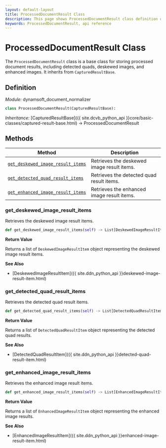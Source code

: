 ```yaml
---
layout: default-layout
title: ProcessedDocumentResult Class
description: This page shows ProcessedDocumentResult class definition of Dynamsoft Document Normalizer SDK Python Edition.
keywords: ProcessedDocumentResult, api reference
---
```


# ProcessedDocumentResult Class

The `ProcessedDocumentResult` class is a base class for storing processed document results, including detected quads, deskewed images, and enhanced images. It inherits from `CapturedResultBase`.

## Definition

*Module:* dynamsoft_document_normalizer

```python
class ProcessedDocumentResult(CapturedResultBase):
```

*Inheritance:* [CapturedResultBase]({{ site.dcvb_python_api }}core/basic-classes/captured-result-base.html) -> ProcessedDocumentResult

## Methods

| Method | Description |
|--------|-------------|
| [`get_deskewed_image_result_items`](#get_deskewed_image_result_items)	          | Retrieves the deskewed image result items.     |
| [`get_detected_quad_result_items`](#get_detected_quad_result_items)	              | Retrieves the detected quad result items.      |
| [`get_enhanced_image_result_items`](#get_enhanced_image_result_items)	          | Retrieves the enhanced image result items.     |

### get_deskewed_image_result_items

Retrieves the deskewed image result items.

```python
def get_deskewed_image_result_items(self) -> List[DeskewedImageResultItem]:
```

**Return Value**

Returns a list of `DeskewedImageResultItem` object representing the deskewed image result items.

**See Also**

* [DeskewedImageResultItem]({{ site.ddn_python_api }}deskewed-image-result-item.html)

### get_detected_quad_result_items

Retrieves the detected quad result items.

```python
def get_detected_quad_result_items(self) -> List[DetectedQuadResultItem]:
```

**Return Value**

Returns a list of `DetectedQuadResultItem` object representing the detected quad results.

**See Also**

* [DetectedQuadResultItem]({{ site.ddn_python_api }}detected-quad-result-item.html)

### get_enhanced_image_result_items

Retrieves the enhanced image result items.

```python
def get_enhanced_image_result_items(self) -> List[EnhancedImageResultItem]:
```

**Return Value**

Returns a list of `EnhancedImageResultItem` object representing the enhanced image results.

**See Also**

* [EnhancedImageResultItem]({{ site.ddn_python_api }}enhanced-image-result-item.html)
